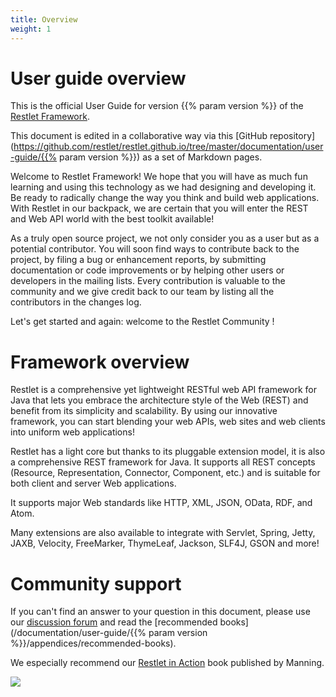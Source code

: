 ```yaml
---
title: Overview
weight: 1
---
```

# User guide overview

This is the official User Guide for version {{% param version %}} of the [Restlet Framework](/).

This document is edited in a collaborative way via this
[GitHub repository](https://github.com/restlet/restlet.github.io/tree/master/documentation/user-guide/{{% param version %}})
as a set of Markdown pages.

Welcome to Restlet Framework! We hope that you will have
as much fun learning and using this technology as we had designing and
developing it. Be ready to radically change the way you think and build
web applications. With Restlet in our backpack, we are certain that you
will enter the REST and Web API world with the best toolkit available!

As a truly open source project, we not only consider you as a user but
as a potential contributor. You will soon find ways to contribute back
to the project, by filing a bug or enhancement reports, by submitting
documentation or code improvements or by helping other users or
developers in the mailing lists. Every contribution is valuable to the
community and we give credit back to our team by listing all the
contributors in the changes log.

Let's get started and again: welcome to the Restlet Community !

# Framework overview

Restlet is a comprehensive yet lightweight RESTful web API framework for
Java that lets you embrace the architecture style of the Web (REST) and
benefit from its simplicity and scalability. By using our
innovative framework, you can start blending your web APIs, web
sites and web clients into uniform web applications!

Restlet has a light core but thanks to its pluggable extension model,
it is also a comprehensive REST framework for Java. It supports all REST
concepts (Resource, Representation, Connector, Component, etc.) and is
suitable for both client and server Web applications.

It supports major Web standards like HTTP, XML, JSON, OData,
RDF, and Atom.

Many extensions are also available to integrate
with Servlet, Spring, Jetty, JAXB, Velocity, FreeMarker,
ThymeLeaf, Jackson, SLF4J, GSON and more!

# Community support

If you can't find an answer to your question in this document, please
use our [discussion forum](https://github.com/restlet/restlet-framework-java/discussions)
and read the [recommended books](/documentation/user-guide/{{% param version %}}/appendices/recommended-books).

We especially recommend our [Restlet in Action](http://www.amazon.com/gp/product/193518234X/ref=as_li_tf_tl?ie=UTF8&camp=1789&creative=9325&creativeASIN=193518234X&linkCode=as2&tag=restlet-20)
book published by Manning.

![](../images/restlet-in-action.png)
